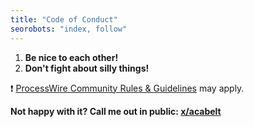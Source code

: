 ```yaml
---
title: "Code of Conduct"
seorobots: "index, follow"
---
```


1. **Be nice to each other!**
2. **Don't fight about silly things!**

❗ [ProcessWire Community Rules & Guidelines](https://processwire.com/talk/topic/8234-community-rules-guidelines/) may apply.

**Not happy with it? Call me out in public: [x/acabelt](https://x.com/acabelt)**
